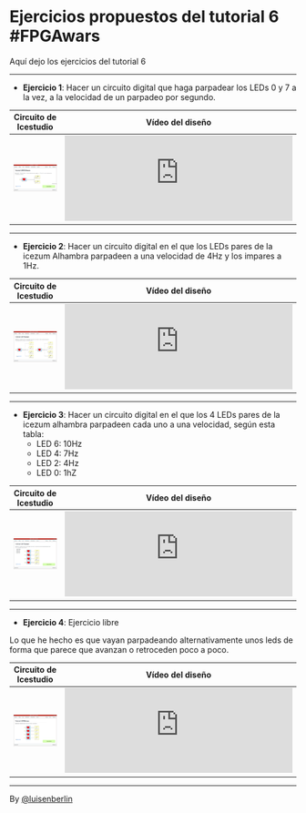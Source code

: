 # Ejercicios propuestos del tutorial 6 #FPGAwars

Aquí dejo los ejercicios del tutorial 6

---

* **Ejercicio 1**: Hacer un circuito digital que haga parpadear los LEDs 0 y 7 a la vez, a la velocidad de un parpadeo por segundo.

| Circuito de Icestudio | Vídeo del diseño |
|--|--|
|<img src="./Ejercicio-6-1_Icestudio.png" alt="Circuito de Icestudio" width="400"/> | <iframe width="400" src="https://www.youtube.com/embed/SzIujHGmAUc" frameborder="0" allow="accelerometer; autoplay; encrypted-media; gyroscope; picture-in-picture" allowfullscreen></iframe> |

---

* **Ejercicio 2**: Hacer un circuito digital en el que los LEDs pares de la icezum Alhambra parpadeen a una velocidad de 4Hz y los impares a 1Hz.

| Circuito de Icestudio | Vídeo del diseño |
|--|--|
|<img src="./Ejercicio-6-2_Icestudio.png" alt="Circuito de Icestudio" width="400"/> | <iframe width="400" src="https://www.youtube.com/embed/qh1ZJPXWa6I" frameborder="0" allow="accelerometer; autoplay; encrypted-media; gyroscope; picture-in-picture" allowfullscreen></iframe> |

---

* **Ejercicio 3**: Hacer un circuito digital en el que los 4 LEDs pares de la icezum alhambra parpadeen cada uno a una velocidad, según esta tabla:
    - LED 6: 10Hz
    - LED 4: 7Hz
    - LED 2: 4Hz
    - LED 0: 1hZ

| Circuito de Icestudio | Vídeo del diseño |
|--|--|
|<img src="./Ejercicio-6-3_Icestudio.png" alt="Circuito de Icestudio" width="400"/> | <iframe width="400" src="https://www.youtube.com/embed/_c8NPiqXNv0" frameborder="0" allow="accelerometer; autoplay; encrypted-media; gyroscope; picture-in-picture" allowfullscreen></iframe> |


---

* **Ejercicio 4**: Ejercicio libre

Lo que he hecho es que vayan parpadeando alternativamente unos leds de forma que parece que avanzan o retroceden poco a poco.

| Circuito de Icestudio | Vídeo del diseño |
|--|--|
|<img src="./Ejercicio-6-4_Icestudio.png" alt="Circuito de Icestudio" width="400"/> | <iframe width="400" src="https://www.youtube.com/embed/SS4lAqacNZI" frameborder="0" allow="accelerometer; autoplay; encrypted-media; gyroscope; picture-in-picture" allowfullscreen></iframe> |

---

By [@luisenberlin](http://twitter.com/luisenberlin)

